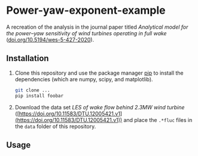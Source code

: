 # Power-yaw-exponent-example

A recreation of the analysis in the journal paper titled *Analytical model for the power–yaw sensitivity of wind turbines operating in full wake* ([doi.org/10.5194/wes-5-427-2020](http://doi.org/10.5194/wes-5-427-2020)).

## Installation
1) Clone this repository and use the package manager [pip](https://pip.pypa.io/en/stable/) to install the dependencies (which are numpy, scipy, and matplotlib).

    ```bash
    git clone ...
    pip install foobar
    ```

2) Download the data set *LES of wake flow behind 2.3MW wind turbine* ([https://doi.org/10.11583/DTU.12005421.v1](https://doi.org/10.11583/DTU.12005421.v1)) and place the `.*fluc` files in the `data` folder of this repository.



## Usage

